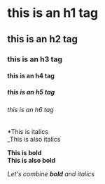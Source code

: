 # this is an h1 tag
## this is an h2 tag
### this is an h3 tag
#### this is an h4 tag
##### this is an h5 tag
###### this is an h6 tag

*This is italics <br>
_This is also italics

**This is bold** <br>
__This is also bold__

_Let's combine **bold** and italics_
